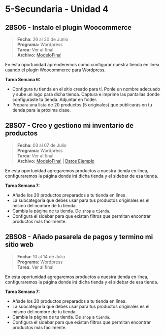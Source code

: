 # 5-Secundaria - Unidad 4

## 2BS06 - Instalo el plugin Woocommerce

> **Fecha:** 26 al 30 de Junio<br> **Programa:** Wordpress<br> **Tarea:** Ver al final<br> **Archivo:** [ModeloFinal](https://github.com/israelcueva/colegio-docs/blob/7f50c4bdb174f5f43f9eff963b208fbb7b3efb70/docs/5-secundaria/archivos/Unidad4/woocommerce.7.8.0.zip ':include :type=code')

En esta oportunidad aprenderemos como configurar nuestra tienda en línea usando el plugin Woocommerce para Wordpress.

**Tarea Semana 6:**

- Configura tu tienda en el sitio creado para tí. Ponle un nombre adecuado y sube un logo para dicha tienda. Captura e imprime las pantallas donde configuraste tu tienda. Adjuntar en folder.
- Prepara una lista de 20 productos (5 originales) que publicarás en tu tienda para la próxima clase.

## 2BS07 - Creo y gestiono mi inventario de productos

> **Fecha:** 03 al 07 de Julio<br> **Programa:** Wordpress<br> **Tarea:** Ver al final<br> **Archivo:** [ModeloFinal](https://github.com/israelcueva/colegio-docs/blob/7f50c4bdb174f5f43f9eff963b208fbb7b3efb70/docs/5-secundaria/archivos/Unidad4/woocommerce.7.8.0.zip ':include :type=code') | [Datos Ejemplo](https://github.com/israelcueva/colegio-docs/blob/a2a3dd354bbbf71f2aa347c85aeedbccdd505df1/docs/5-secundaria/archivos/Unidad4/shein-data2.csv)

En esta oportunidad agregaremos productos a nuestra tienda en línea, configuraremos la página donde irá dicha tienda y el sidebar de esa tienda.

**Tarea Semana 7:**

- Añade los 20 productos preparados a tu tienda en línea. 
- La subcategoría que debes usar para tus productos originales es el mismo del nombre de tu tienda.
- Cambia la página de tu tienda. De <code>shop</code> a <code>tienda</code>.
- Configura el sidebar para que existan filtros que permitan encontrar productos más facilmente.

<div class="currentTheme">

## 2BS08 - Añado pasarela de pagos y termino mi sitio web

> **Fecha:** 10 al 14 de Julio<br> **Programa:** Wordpress<br> **Tarea:** Ver al final<br> 

En esta oportunidad agregaremos productos a nuestra tienda en línea, configuraremos la página donde irá dicha tienda y el sidebar de esa tienda.

**Tarea Semana 7:**

- Añade los 20 productos preparados a tu tienda en línea. 
- La subcategoría que debes usar para tus productos originales es el mismo del nombre de tu tienda.
- Cambia la página de tu tienda. De <code>shop</code> a <code>tienda</code>.
- Configura el sidebar para que existan filtros que permitan encontrar productos más facilmente.

</div>